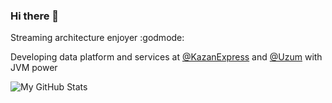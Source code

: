 ### Hi there 👋 

Streaming architecture enjoyer :godmode:

Developing data platform and services at [@KazanExpress](https://kazanexpress.ru/) and [@Uzum](https://uzum.uz/) with JVM power



<!--
**olejeglejeg/olejeglejeg** is a ✨ _special_ ✨ repository because its `README.md` (this file) appears on your GitHub profile.

Here are some ideas to get you started:

- 🔭 I’m currently working on ...
- 🌱 I’m currently learning ...
- 👯 I’m looking to collaborate on ...
- 🤔 I’m looking for help with ...
- 💬 Ask me about ...
- 📫 How to reach me: ...
- 😄 Pronouns: ...
- ⚡ Fun fact: ...
-->
![My GitHub Stats](https://github-readme-stats.vercel.app/api?username=olejeglejeg&count_private=true&show_icons=true&custom_title=GitHub&nbsp;Stats)
